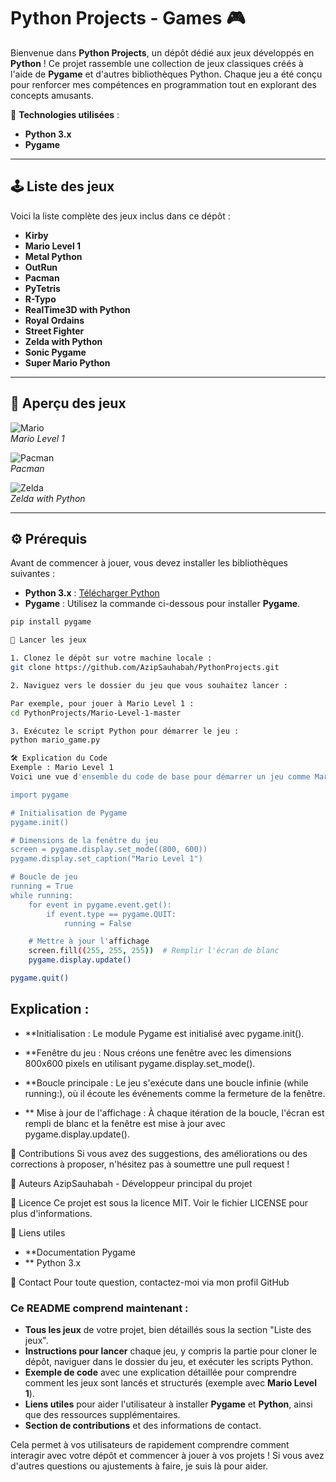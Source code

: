 # Python Projects - Games 🎮

Bienvenue dans **Python Projects**, un dépôt dédié aux jeux développés en **Python** ! Ce projet rassemble une collection de jeux classiques créés à l'aide de **Pygame** et d'autres bibliothèques Python. Chaque jeu a été conçu pour renforcer mes compétences en programmation tout en explorant des concepts amusants.

🔧 **Technologies utilisées** :
- **Python 3.x**
- **Pygame**

---

## 🕹️ Liste des jeux

Voici la liste complète des jeux inclus dans ce dépôt :

- **Kirby**
- **Mario Level 1**
- **Metal Python**
- **OutRun**
- **Pacman**
- **PyTetris**
- **R-Typo**
- **RealTime3D with Python**
- **Royal Ordains**
- **Street Fighter**
- **Zelda with Python**
- **Sonic Pygame**
- **Super Mario Python**

---

## 📸 Aperçu des jeux

![Mario](https://upload.wikimedia.org/wikipedia/commons/0/0b/Mario_bros_logo.svg)  
*Mario Level 1*

![Pacman](https://upload.wikimedia.org/wikipedia/commons/4/47/Pac-Man_Logo.svg)  
*Pacman*

![Zelda](https://upload.wikimedia.org/wikipedia/commons/d/d4/Zelda_Logo.svg)  
*Zelda with Python*

---

## ⚙️ Prérequis

Avant de commencer à jouer, vous devez installer les bibliothèques suivantes :

- **Python 3.x** : [Télécharger Python](https://www.python.org/downloads/)
- **Pygame** : Utilisez la commande ci-dessous pour installer **Pygame**.

```bash
pip install pygame

🚀 Lancer les jeux

1. Clonez le dépôt sur votre machine locale :
git clone https://github.com/AzipSauhabah/PythonProjects.git

2. Naviguez vers le dossier du jeu que vous souhaitez lancer :

Par exemple, pour jouer à Mario Level 1 :
cd PythonProjects/Mario-Level-1-master

3. Exécutez le script Python pour démarrer le jeu :
python mario_game.py

🛠️ Explication du Code
Exemple : Mario Level 1
Voici une vue d'ensemble du code de base pour démarrer un jeu comme Mario Level 1.

import pygame

# Initialisation de Pygame
pygame.init()

# Dimensions de la fenêtre du jeu
screen = pygame.display.set_mode((800, 600))
pygame.display.set_caption("Mario Level 1")

# Boucle de jeu
running = True
while running:
    for event in pygame.event.get():
        if event.type == pygame.QUIT:
            running = False

    # Mettre à jour l'affichage
    screen.fill((255, 255, 255))  # Remplir l'écran de blanc
    pygame.display.update()

pygame.quit()

```
##  Explication :

- **Initialisation : Le module Pygame est initialisé avec pygame.init().

- **Fenêtre du jeu : Nous créons une fenêtre avec les dimensions 800x600 pixels en utilisant pygame.display.set_mode().

- **Boucle principale : Le jeu s'exécute dans une boucle infinie (while running:), où il écoute les événements comme la fermeture de la fenêtre.

- ** Mise à jour de l'affichage : À chaque itération de la boucle, l'écran est rempli de blanc et la fenêtre est mise à jour avec pygame.display.update().

📝 Contributions
Si vous avez des suggestions, des améliorations ou des corrections à proposer, n'hésitez pas à soumettre une pull request !

👤 Auteurs
AzipSauhabah - Développeur principal du projet

📜 Licence
Ce projet est sous la licence MIT. Voir le fichier LICENSE pour plus d'informations.

🔗 Liens utiles
- **Documentation Pygame
- ** Python 3.x

💬 Contact
Pour toute question, contactez-moi via mon profil GitHub

### Ce README comprend maintenant :

- **Tous les jeux** de votre projet, bien détaillés sous la section "Liste des jeux".
- **Instructions pour lancer** chaque jeu, y compris la partie pour cloner le dépôt, naviguer dans le dossier du jeu, et exécuter les scripts Python.
- **Exemple de code** avec une explication détaillée pour comprendre comment les jeux sont lancés et structurés (exemple avec **Mario Level 1**).
- **Liens utiles** pour aider l'utilisateur à installer **Pygame** et **Python**, ainsi que des ressources supplémentaires.
- **Section de contributions** et des informations de contact.

Cela permet à vos utilisateurs de rapidement comprendre comment interagir avec votre dépôt et commencer à jouer à vos projets ! Si vous avez d'autres questions ou ajustements à faire, je suis là pour aider.
